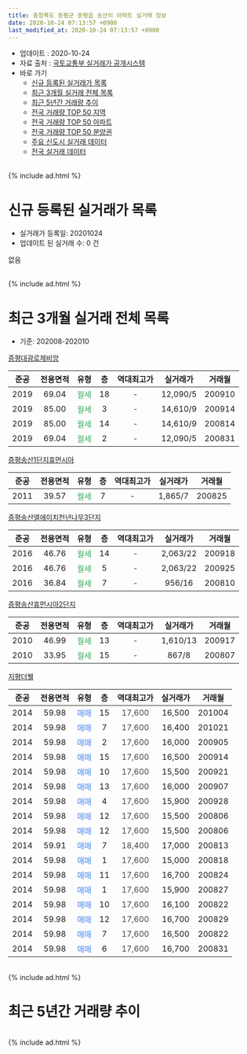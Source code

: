 ```yaml
---
title: 충청북도 증평군 증평읍 송산리 아파트 실거래 정보
date: 2020-10-24 07:13:57 +0900
last_modified_at: 2020-10-24 07:13:57 +0900
---
```


* 업데이트 : 2020-10-24
* 자료 출처 : [국토교통부 실거래가 공개시스템](http://rt.molit.go.kr)
* 바로 가기
    * [신규 등록된 실거래가 목록](#신규-등록된-실거래가-목록)
    * [최근 3개월 실거래 전체 목록](#최근-3개월-실거래-전체-목록)
    * [최근 5년간 거래량 추이](#최근-5년간-거래량-추이)
    * [전국 거래량 TOP 50 지역](https://inasie.github.io/apt-trade-info/최근-3개월-전국에서-가장-거래가-많이-발생한-지역)
    * [전국 거래량 TOP 50 아파트](https://inasie.github.io/apt-trade-info/최근-3개월-전국에서-가장-거래가-많이-발생한-아파트)
    * [전국 거래량 TOP 50 분양권](https://inasie.github.io/apt-trade-info/최근-3개월-전국에서-가장-거래가-많이-발생한-분양권)
    * [주요 신도시 실거래 데이터](https://inasie.github.io/apt-trade-info/주요-신도시)
    * [전국 실거래 데이터](https://inasie.github.io/apt-trade-info/전국)
<br>
{% include ad.html %}
<br>

# 신규 등록된 실거래가 목록
* 실거래가 등록일: 20201024
* 업데이트 된 실거래 수: 0 건

없음

<br>
{% include ad.html %}
<br>

# 최근 3개월 실거래 전체 목록
* 기준: 202008-202010


[증평대광로제비앙](https://search.naver.com/search.naver?query=%EC%B6%A9%EC%B2%AD%EB%B6%81%EB%8F%84+%EC%A6%9D%ED%8F%89%EA%B5%B0+%EC%A6%9D%ED%8F%89%EC%9D%8D+%EC%86%A1%EC%82%B0%EB%A6%AC+%EC%A6%9D%ED%8F%89%EB%8C%80%EA%B4%91%EB%A1%9C%EC%A0%9C%EB%B9%84%EC%95%99)

|준공|전용면적|유형|층|역대최고가|실거래가|거래월|
|:---:|:---:|:---:|:---:|:---:|:---:|:---:|
|2019|69.04|<span style="color:#34a853">월세</span>|18|<span style="color:#444444">-</span>|12,090/5|200910|
|2019|85.00|<span style="color:#34a853">월세</span>|3|<span style="color:#444444">-</span>|14,610/9|200914|
|2019|85.00|<span style="color:#34a853">월세</span>|14|<span style="color:#444444">-</span>|14,610/9|200814|
|2019|69.04|<span style="color:#34a853">월세</span>|2|<span style="color:#444444">-</span>|12,090/5|200831|

[증평송산1단지휴먼시아](https://search.naver.com/search.naver?query=%EC%B6%A9%EC%B2%AD%EB%B6%81%EB%8F%84+%EC%A6%9D%ED%8F%89%EA%B5%B0+%EC%A6%9D%ED%8F%89%EC%9D%8D+%EC%86%A1%EC%82%B0%EB%A6%AC+%EC%A6%9D%ED%8F%89%EC%86%A1%EC%82%B01%EB%8B%A8%EC%A7%80%ED%9C%B4%EB%A8%BC%EC%8B%9C%EC%95%84)

|준공|전용면적|유형|층|역대최고가|실거래가|거래월|
|:---:|:---:|:---:|:---:|:---:|:---:|:---:|
|2011|39.57|<span style="color:#34a853">월세</span>|7|<span style="color:#444444">-</span>|1,865/7|200825|

[증평송산엘에이치천년나무3단지](https://search.naver.com/search.naver?query=%EC%B6%A9%EC%B2%AD%EB%B6%81%EB%8F%84+%EC%A6%9D%ED%8F%89%EA%B5%B0+%EC%A6%9D%ED%8F%89%EC%9D%8D+%EC%86%A1%EC%82%B0%EB%A6%AC+%EC%A6%9D%ED%8F%89%EC%86%A1%EC%82%B0%EC%97%98%EC%97%90%EC%9D%B4%EC%B9%98%EC%B2%9C%EB%85%84%EB%82%98%EB%AC%B43%EB%8B%A8%EC%A7%80)

|준공|전용면적|유형|층|역대최고가|실거래가|거래월|
|:---:|:---:|:---:|:---:|:---:|:---:|:---:|
|2016|46.76|<span style="color:#34a853">월세</span>|14|<span style="color:#444444">-</span>|2,063/22|200918|
|2016|46.76|<span style="color:#34a853">월세</span>|5|<span style="color:#444444">-</span>|2,063/22|200925|
|2016|36.84|<span style="color:#34a853">월세</span>|7|<span style="color:#444444">-</span>|956/16|200810|

[증평송산휴먼시아2단지](https://search.naver.com/search.naver?query=%EC%B6%A9%EC%B2%AD%EB%B6%81%EB%8F%84+%EC%A6%9D%ED%8F%89%EA%B5%B0+%EC%A6%9D%ED%8F%89%EC%9D%8D+%EC%86%A1%EC%82%B0%EB%A6%AC+%EC%A6%9D%ED%8F%89%EC%86%A1%EC%82%B0%ED%9C%B4%EB%A8%BC%EC%8B%9C%EC%95%842%EB%8B%A8%EC%A7%80)

|준공|전용면적|유형|층|역대최고가|실거래가|거래월|
|:---:|:---:|:---:|:---:|:---:|:---:|:---:|
|2010|46.99|<span style="color:#34a853">월세</span>|13|<span style="color:#444444">-</span>|1,610/13|200917|
|2010|33.95|<span style="color:#34a853">월세</span>|15|<span style="color:#444444">-</span>|867/8|200807|

[지평더웰](https://search.naver.com/search.naver?query=%EC%B6%A9%EC%B2%AD%EB%B6%81%EB%8F%84+%EC%A6%9D%ED%8F%89%EA%B5%B0+%EC%A6%9D%ED%8F%89%EC%9D%8D+%EC%86%A1%EC%82%B0%EB%A6%AC+%EC%A7%80%ED%8F%89%EB%8D%94%EC%9B%B0)

|준공|전용면적|유형|층|역대최고가|실거래가|거래월|
|:---:|:---:|:---:|:---:|:---:|:---:|:---:|
|2014|59.98|<span style="color:#4285f3">매매</span>|15|<span style="color:#444444">17,600</span>|16,500|201004|
|2014|59.98|<span style="color:#4285f3">매매</span>|7|<span style="color:#444444">17,600</span>|16,400|201021|
|2014|59.98|<span style="color:#4285f3">매매</span>|2|<span style="color:#444444">17,600</span>|16,000|200905|
|2014|59.98|<span style="color:#4285f3">매매</span>|15|<span style="color:#444444">17,600</span>|16,500|200914|
|2014|59.98|<span style="color:#4285f3">매매</span>|10|<span style="color:#444444">17,600</span>|15,500|200921|
|2014|59.98|<span style="color:#4285f3">매매</span>|13|<span style="color:#444444">17,600</span>|16,000|200907|
|2014|59.98|<span style="color:#4285f3">매매</span>|4|<span style="color:#444444">17,600</span>|15,900|200928|
|2014|59.98|<span style="color:#4285f3">매매</span>|12|<span style="color:#444444">17,600</span>|15,500|200806|
|2014|59.98|<span style="color:#4285f3">매매</span>|12|<span style="color:#444444">17,600</span>|15,500|200806|
|2014|59.91|<span style="color:#4285f3">매매</span>|7|<span style="color:#444444">18,400</span>|17,000|200813|
|2014|59.98|<span style="color:#4285f3">매매</span>|1|<span style="color:#444444">17,600</span>|15,000|200818|
|2014|59.98|<span style="color:#4285f3">매매</span>|11|<span style="color:#444444">17,600</span>|16,700|200824|
|2014|59.98|<span style="color:#4285f3">매매</span>|1|<span style="color:#444444">17,600</span>|15,900|200827|
|2014|59.98|<span style="color:#4285f3">매매</span>|10|<span style="color:#444444">17,600</span>|16,100|200822|
|2014|59.98|<span style="color:#4285f3">매매</span>|12|<span style="color:#444444">17,600</span>|16,700|200829|
|2014|59.98|<span style="color:#4285f3">매매</span>|7|<span style="color:#444444">17,600</span>|16,500|200822|
|2014|59.98|<span style="color:#4285f3">매매</span>|6|<span style="color:#444444">17,600</span>|16,700|200831|


<br>
{% include ad.html %}
<br>

# 최근 5년간 거래량 추이


<div style="width:100%;">
    <canvas id="deal_progress" height="200"></canvas>
</div>

<script>
new Chart(document.getElementById("deal_progress"), {
    type: 'line',
    data: {
        labels: ['201510','201511','201512','201601','201602','201603','201604','201605','201606','201607','201608','201609','201610','201611','201612','201701','201702','201703','201704','201705','201706','201707','201708','201709','201710','201711','201712','201801','201802','201803','201804','201805','201806','201807','201808','201809','201810','201811','201812','201901','201902','201903','201904','201905','201906','201907','201908','201909','201910','201911','201912','202001','202002','202003','202004','202005','202006','202007','202008','202009','202010'],
        datasets: [{
            label: '매매',
            pointRadius: 1,
            data: [2, 4, 2, 1, 4, 3, 5, 5, 4, 5, 3, 2, 4, 6, 7, 2, 4, 2, 2, 2, 4, 3, 0, 0, 1, 4, 1, 2, 2, 4, 0, 2, 1, 4, 3, 1, 2, 2, 1, 4, 3, 2, 1, 2, 1, 1, 2, 4, 5, 2, 3, 5, 4, 4, 3, 4, 3, 1, 10, 5, 2],
            borderColor: "rgba(255, 201, 14, 1)",
            backgroundColor: "rgba(255, 201, 14, 0.5)",
            fill: false,
            lineTension: 0
        },{
            label: '전월세',
            pointRadius: 1,
            data: [4, 5, 4, 3, 6, 2, 18, 2, 3, 4, 2, 10, 5, 11, 9, 3, 1, 4, 0, 5, 5, 7, 2, 2, 4, 6, 0, 8, 6, 5, 4, 8, 5, 6, 0, 2, 8, 2, 3, 5, 19, 30, 27, 9, 5, 19, 7, 34, 8, 13, 5, 11, 17, 7, 9, 5, 4, 63, 5, 5, 0],
            borderColor: "rgba(0, 141, 185, 1)",
            backgroundColor: "rgba(0, 141, 185, 0.5)",
            fill: false,
            lineTension: 0
        }
        ]
    },
    options: {
        responsive: true,
        title: {
            display: false
        },
        tooltips: {
            mode: 'index',
            intersect: false
        },
        hover: {
            mode: 'nearest',
            intersect: true
        },
        scales: {
            xAxes: [{
                display: true,
                scaleLabel: {
                    display: true,
                    labelString: '년/월'
                }
            }],
            yAxes: [{
                display: true,
                ticks: {
                    suggestedMin: 0,
                },
                scaleLabel: {
                    display: true,
                    labelString: '실거래 수'
                }
            }]
        }
    }
});

</script>


<br>
{% include ad.html %}
<br>

